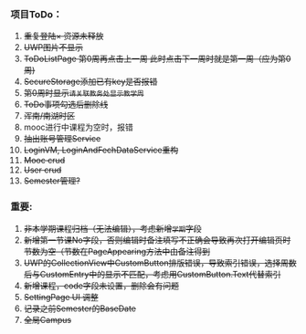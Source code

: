 ﻿### 项目ToDo：
1. ~~重复登陆× 资源未释放~~
2. ~~UWP图片不显示~~
3. ~~ToDoListPage 第0周再点击上一周 此时点击下一周时就是第一周（应为第0周)~~
4. ~~SecureStorage添加已有key是否报错~~
5. ~~第0周时显示`请关联教务处显示教学周`~~
6. ~~ToDo事项勾选后删除线~~
7. ~~浑南/南湖时区~~
8. mooc进行中课程为空时，报错
9. ~~抽出账号管理Service~~
10. ~~LoginVM, LoginAndFechDataService重构~~
11. ~~Mooc crud~~
12. ~~User crud~~
13. ~~Semester管理?~~

### 重要:
1. ~~非本学期课程归档（无法编辑），考虑新增`学期`字段~~
2. ~~新增第一节课No字段，否则编辑时备注填写不正确会导致再次打开编辑页时节数为空（节数在PageAppearing方法中由备注得到~~
3. ~~UWP的CollectionView中CustomButton排版错误，导致索引错误，选择周数后与CustomEntry中的显示不匹配，考虑用CustomButton.Text代替索引~~
4. ~~新增课程，code字段未设置，删除会有问题~~
5. ~~SettingPage UI 调整~~
6. ~~记录之前Semester的BaseDate~~
7. ~~全局Campus~~